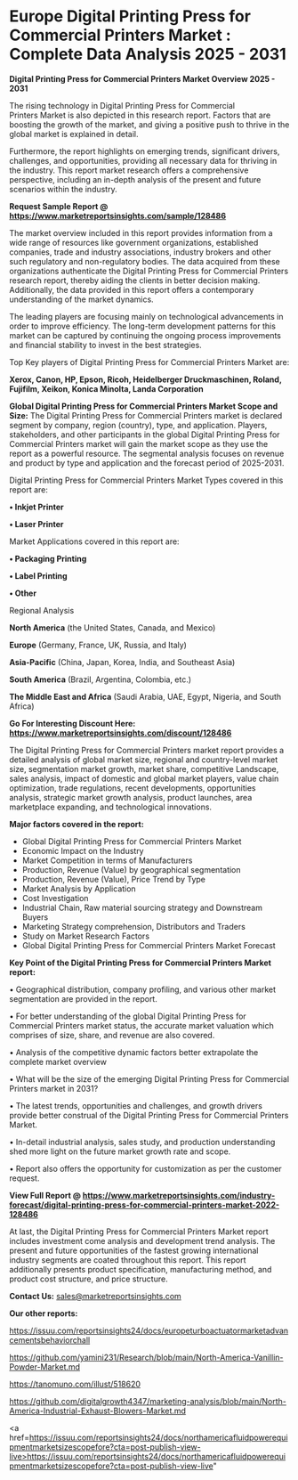 # Europe Digital Printing Press for Commercial Printers Market : Complete Data Analysis 2025 - 2031

<Strong> Digital Printing Press for Commercial Printers Market Overview 2025 - 2031</strong>

The rising technology in Digital Printing Press for Commercial Printers Market is also depicted in this research report. Factors that are boosting the growth of the market, and giving a positive push to thrive in the global market is explained in detail.

Furthermore, the report highlights on emerging trends, significant drivers, challenges, and opportunities, providing all necessary data for thriving in the industry. This report market research offers a comprehensive perspective, including an in-depth analysis of the present and future scenarios within the industry.

<strong>Request Sample Report @ <a href=https://www.marketreportsinsights.com/sample/128486>https://www.marketreportsinsights.com/sample/128486</a></strong>

The market overview included in this report provides information from a wide range of resources like government organizations, established companies, trade and industry associations, industry brokers and other such regulatory and non-regulatory bodies. The data acquired from these organizations authenticate the Digital Printing Press for Commercial Printers research report, thereby aiding the clients in better decision making. Additionally, the data provided in this report offers a contemporary understanding of the market dynamics.

The leading players are focusing mainly on technological advancements in order to improve efficiency. The long-term development patterns for this market can be captured by continuing the ongoing process improvements and financial stability to invest in the best strategies.

Top Key players of Digital Printing Press for Commercial Printers Market are:

<strong>Xerox, Canon, HP, Epson, Ricoh, Heidelberger Druckmaschinen, Roland, Fujifilm, Xeikon, Konica Minolta, Landa Corporation</strong>

<strong><b>Global Digital Printing Press for Commercial Printers Market Scope and Size:</b></strong>
The Digital Printing Press for Commercial Printers market is declared segment by company, region (country), type, and application. Players, stakeholders, and other participants in the global Digital Printing Press for Commercial Printers market will gain the market scope as they use the report as a powerful resource. The segmental analysis focuses on revenue and product by type and application and the forecast period of 2025-2031.

Digital Printing Press for Commercial Printers Market Types covered in this report are:

<strong>• Inkjet Printer

• Laser Printer</strong>

Market Applications covered in this report are:

<strong>• Packaging Printing

• Label Printing

• Other</strong> 

Regional Analysis

<strong>North America</strong> (the United States, Canada, and Mexico)

<strong>Europe</strong> (Germany, France, UK, Russia, and Italy)

<strong>Asia-Pacific</strong> (China, Japan, Korea, India, and Southeast Asia)

<strong>South America</strong> (Brazil, Argentina, Colombia, etc.)

<strong>The Middle East and Africa</strong> (Saudi Arabia, UAE, Egypt, Nigeria, and South Africa)

<strong>Go For Interesting Discount Here: <a href=https://www.marketreportsinsights.com/discount/128486>https://www.marketreportsinsights.com/discount/128486</a></strong>

The Digital Printing Press for Commercial Printers market report provides a detailed analysis of global market size, regional and country-level market size, segmentation market growth, market share, competitive Landscape, sales analysis, impact of domestic and global market players, value chain optimization, trade regulations, recent developments, opportunities analysis, strategic market growth analysis, product launches, area marketplace expanding, and technological innovations.

<strong><b>Major factors covered in the report:</b></strong>
<ul>
  <li>Global Digital Printing Press for Commercial Printers Market </li>
  <li>Economic Impact on the Industry</li>
  <li>Market Competition in terms of Manufacturers</li>
  <li>Production, Revenue (Value) by geographical segmentation</li>
  <li>Production, Revenue (Value), Price Trend by Type</li>
  <li>Market Analysis by Application</li>
  <li>Cost Investigation</li>
  <li>Industrial Chain, Raw material sourcing strategy and Downstream Buyers</li>
  <li>Marketing Strategy comprehension, Distributors and Traders</li>
  <li>Study on Market Research Factors</li>
  <li>Global Digital Printing Press for Commercial Printers Market Forecast</li>
</ul>

<strong><b>Key Point of the Digital Printing Press for Commercial Printers Market report:</b></strong>

• Geographical distribution, company profiling, and various other market segmentation are provided in the report.

• For better understanding of the global Digital Printing Press for Commercial Printers market status, the accurate market valuation which comprises of size, share, and revenue are also covered.

• Analysis of the competitive dynamic factors better extrapolate the complete market overview

• What will be the size of the emerging Digital Printing Press for Commercial Printers market in 2031?

• The latest trends, opportunities and challenges, and growth drivers provide better construal of the Digital Printing Press for Commercial Printers Market.

• In-detail industrial analysis, sales study, and production understanding shed more light on the future market growth rate and scope.

• Report also offers the opportunity for customization as per the customer request.

<strong><b>View Full Report @ <a href=https://www.marketreportsinsights.com/industry-forecast/digital-printing-press-for-commercial-printers-market-2022-128486>https://www.marketreportsinsights.com/industry-forecast/digital-printing-press-for-commercial-printers-market-2022-128486</a></b></strong>


At last, the Digital Printing Press for Commercial Printers Market report includes investment come analysis and development trend analysis. The present and future opportunities of the fastest growing international industry segments are coated throughout this report. This report additionally presents product specification, manufacturing method, and product cost structure, and price structure.

<strong>Contact Us:</strong>
sales@marketreportsinsights.com

<strong>Our other reports:</strong>

<a href=https://issuu.com/reportsinsights24/docs/europeturboactuatormarketadvancementsbehaviorchall>https://issuu.com/reportsinsights24/docs/europeturboactuatormarketadvancementsbehaviorchall</a>

<a href=https://github.com/yamini231/Research/blob/main/North-America-Vanillin-Powder-Market.md>https://github.com/yamini231/Research/blob/main/North-America-Vanillin-Powder-Market.md</a>

<a href=https://tanomuno.com/illust/518620>https://tanomuno.com/illust/518620</a>

<a href=https://github.com/digitalgrowth4347/marketing-analysis/blob/main/North-America-Industrial-Exhaust-Blowers-Market.md>https://github.com/digitalgrowth4347/marketing-analysis/blob/main/North-America-Industrial-Exhaust-Blowers-Market.md</a>

<a href=https://issuu.com/reportsinsights24/docs/northamericafluidpowerequipmentmarketsizescopefore?cta=post-publish-view-live>https://issuu.com/reportsinsights24/docs/northamericafluidpowerequipmentmarketsizescopefore?cta=post-publish-view-live</a>"
